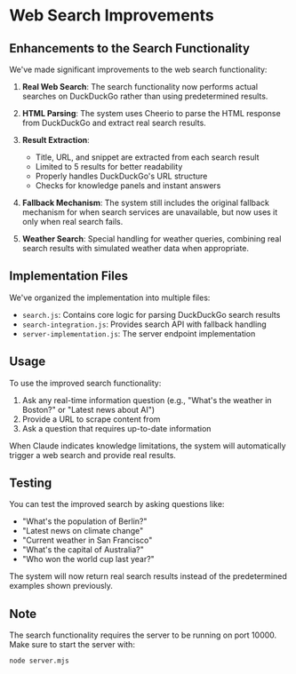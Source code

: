 # Web Search Improvements

## Enhancements to the Search Functionality

We've made significant improvements to the web search functionality:

1. **Real Web Search**: The search functionality now performs actual searches on DuckDuckGo rather than using predetermined results.

2. **HTML Parsing**: The system uses Cheerio to parse the HTML response from DuckDuckGo and extract real search results.

3. **Result Extraction**:
   - Title, URL, and snippet are extracted from each search result
   - Limited to 5 results for better readability
   - Properly handles DuckDuckGo's URL structure
   - Checks for knowledge panels and instant answers

4. **Fallback Mechanism**: The system still includes the original fallback mechanism for when search services are unavailable, but now uses it only when real search fails.

5. **Weather Search**: Special handling for weather queries, combining real search results with simulated weather data when appropriate.

## Implementation Files

We've organized the implementation into multiple files:

- `search.js`: Contains core logic for parsing DuckDuckGo search results
- `search-integration.js`: Provides search API with fallback handling
- `server-implementation.js`: The server endpoint implementation

## Usage

To use the improved search functionality:

1. Ask any real-time information question (e.g., "What's the weather in Boston?" or "Latest news about AI")
2. Provide a URL to scrape content from
3. Ask a question that requires up-to-date information

When Claude indicates knowledge limitations, the system will automatically trigger a web search and provide real results.

## Testing

You can test the improved search by asking questions like:

- "What's the population of Berlin?"
- "Latest news on climate change"
- "Current weather in San Francisco"
- "What's the capital of Australia?"
- "Who won the world cup last year?"

The system will now return real search results instead of the predetermined examples shown previously.

## Note

The search functionality requires the server to be running on port 10000. Make sure to start the server with:

```
node server.mjs
```